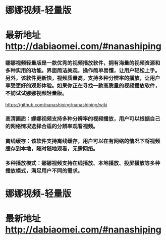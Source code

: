 # 娜娜视频-轻量版
# 最新地址 http://dabiaomei.com/#nanashiping

### 娜娜视频轻量版是一款优秀的视频播放软件，拥有海量的视频资源和多种实用的功能。界面简洁美观，操作简单易懂，让用户轻松上手。另外，该软件更新快，视频质量高，支持多种分辨率的播放，让用户享受更好的观影体验。如果你正在寻找一款高质量的视频播放软件，不妨试试娜娜视频轻量版。
https://github.com/nanashiping/nanashiping/wiki
### 高清画质：娜娜视频支持多种分辨率的视频播放，用户可以根据自己的网络情况选择合适的分辨率观看视频。
### 离线缓存：该软件支持离线缓存，用户可以在有网络的情况下将视频缓存到本地，随时随地观看，无需网络。
### 多种播放模式：娜娜视频支持在线播放、本地播放、投屏播放等多种播放模式，满足用户不同的需求。

# 娜娜视频-轻量版
# 最新地址 http://dabiaomei.com/#nanashiping
